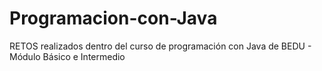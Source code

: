 # Programacion-con-Java
RETOS realizados dentro del curso de programación con Java de BEDU - Módulo Básico e Intermedio

